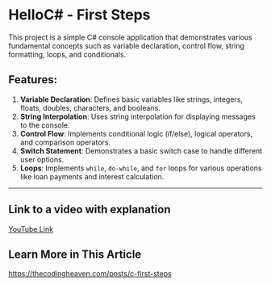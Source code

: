 # HelloC# - First Steps

This project is a simple C# console application that demonstrates various fundamental concepts such as variable declaration, control flow, string formatting, loops, and conditionals. 

## Features:

1. **Variable Declaration**: Defines basic variables like strings, integers, floats, doubles, characters, and booleans.
2. **String Interpolation**: Uses string interpolation for displaying messages to the console.
3. **Control Flow**: Implements conditional logic (if/else), logical operators, and comparison operators.
4. **Switch Statement**: Demonstrates a basic switch case to handle different user options.
5. **Loops**: Implements `while`, `do-while`, and `for` loops for various operations like loan payments and interest calculation.

---

## Link to a video with explanation

[YouTube Link](https://youtu.be/8oFwNYNlKVg?si=yWkaRA88Ier4ULRR)

## Learn More in This Article
https://thecodingheaven.com/posts/c-first-steps
